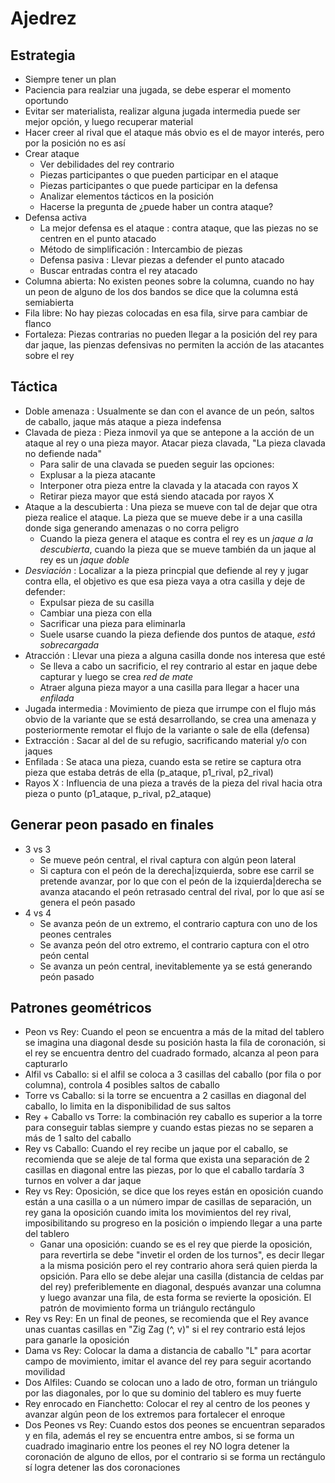 # Ajedrez

## Estrategia
- Siempre tener un plan
- Paciencia para realziar una jugada, se debe esperar el momento oportundo
- Evitar ser materialista, realizar alguna jugada intermedia puede ser mejor opción, y luego recuperar material
- Hacer creer al rival que el ataque más obvio es el de mayor interés, pero por la posición no es así
- Crear ataque
    * Ver debilidades del rey contrario
    * Piezas participantes o que pueden participar en el ataque
    * Piezas participantes o que puede participar en la defensa
    * Analizar elementos tácticos en la posición
    * Hacerse la pregunta de ¿puede haber un contra ataque?
- Defensa activa
    * La mejor defensa es el ataque : contra ataque, que las piezas no se centren en el punto atacado
    * Método de simplificación : Intercambio de piezas
    * Defensa pasiva : Llevar piezas a defender el punto atacado
    * Buscar entradas contra el rey atacado
- Columna abierta: No existen peones sobre la columna, cuando no hay un peon de alguno de los dos bandos se dice que la columna está semiabierta
- Fila libre: No hay piezas colocadas en esa fila, sirve para cambiar de flanco
- Fortaleza: Piezas contrarias no pueden llegar a la posición del rey para dar jaque, las pienzas defensivas no permiten la acción de las atacantes sobre el rey

## Táctica
- Doble amenaza : Usualmente se dan con el avance de un peón, saltos de caballo, jaque más ataque a pieza indefensa
- Clavada de pieza : Pieza inmovil ya que se antepone a la acción de un ataque al rey o una pieza mayor. Atacar pieza clavada, "La pieza clavada no defiende nada"
    * Para salir de una clavada se pueden seguir las opciones:
    * Explusar a la pieza atacante
    * Interponer otra pieza entre la clavada y la atacada con rayos X
    * Retirar pieza mayor que está siendo atacada por rayos X
- Ataque a la descubierta : Una pieza se mueve con tal de dejar que otra pieza realice el ataque. La pieza que se mueve debe ir a una casilla donde siga generando amenazas o no corra peligro
    * Cuando la pieza genera el ataque es contra el rey es un _jaque a la descubierta_, cuando la pieza que se mueve también da un jaque al rey es un _jaque doble_
- _Desviación_ : Localizar a la pieza princpial que defiende al rey y jugar contra ella, el objetivo es que esa pieza vaya a otra casilla y deje de defender:
    * Expulsar pieza de su casilla
    * Cambiar una pieza con ella
    * Sacrificar una pieza para eliminarla
    * Suele usarse cuando la pieza defiende dos puntos de ataque, _está sobrecargada_
- Atracción : Llevar una pieza a alguna casilla donde nos interesa que esté
    * Se lleva a cabo un sacrificio, el rey contrario al estar en jaque debe capturar y luego se crea _red de mate_
    * Atraer alguna pieza mayor a una casilla para llegar a hacer una _enfilada_
- Jugada intermedia : Movimiento de pieza que irrumpe con el flujo más obvio de la variante que se está desarrollando, se crea una amenaza y posteriormente remotar el flujo de la variante o sale de ella (defensa)
- Extracción : Sacar al del de su refugio, sacrificando material y/o con jaques
- Enfilada : Se ataca una pieza, cuando esta se retire se captura otra pieza que estaba detrás de ella (p_ataque, p1_rival, p2_rival)
- Rayos X : Influencia de una pieza a través de la pieza del rival hacia otra pieza o punto (p1_ataque, p_rival, p2_ataque)


## Generar peon pasado en finales
- 3 vs 3
    * Se mueve peón central, el rival captura con algún peon lateral
    * Si captura con el peón de la derecha|izquierda, sobre ese carril se pretende avanzar, por lo que con el peón de la izquierda|derecha se avanza atacando el peón retrasado central del rival, por lo que así se genera el peón pasado
- 4 vs 4
    * Se avanza peón de un extremo, el contrario captura con uno de los peones centrales
    * Se avanza peón del otro extremo, el contrario captura con el otro peón cental
    * Se avanza un peón central, inevitablemente ya se está generando peón pasado


## Patrones geométricos
- Peon vs Rey: Cuando el peon se encuentra a más de la mitad del tablero se imagina una diagonal desde su posición hasta la fila de coronación, si el rey se encuentra dentro del cuadrado formado, alcanza al peon para capturarlo
- Alfil vs Caballo: si el alfil se coloca a 3 casillas del caballo (por fila o por columna), controla 4 posibles saltos de caballo
- Torre vs Caballo: si la torre se encuentra a 2 casillas en diagonal del caballo, lo limita en la disponibilidad de sus saltos
- Rey + Caballo vs Torre: la combinación rey caballo es superior a la torre para conseguir tablas siempre y cuando estas piezas no se separen a más de 1 salto del caballo
- Rey vs Caballo: Cuando el rey recibe un jaque por el caballo, se recomienda que se aleje de tal forma que exista una separación de 2 casillas en diagonal entre las piezas, por lo que el caballo tardaría 3 turnos en volver a dar jaque
- Rey vs Rey: Oposición, se dice que los reyes están en oposición cuando están a una casilla o a un número impar de casillas de separación, un rey gana la oposición cuando imita los movimientos del rey rival, imposibilitando su progreso en la posición o impiendo llegar a una parte del tablero
    * Ganar una oposición: cuando se es el rey que pierde la oposición, para revertirla se debe "invetir el orden de los turnos", es decir llegar a la misma posición pero el rey contrario ahora será quien pierda la opsición. Para ello se debe alejar una casilla (distancia de celdas par del rey) preferiblemente en diagonal, después avanzar una columna y luego avanzar una fila, de esta forma se revierte la oposición. El patrón de movimiento forma un triángulo rectángulo
- Rey vs Rey: En un final de peones, se recomienda que el Rey avance unas cuantas casillas en "Zig Zag (^, v)" si el rey contrario está lejos para ganarle la oposición
- Dama vs Rey: Colocar la dama a distancia de caballo "L" para acortar campo de movimiento, imitar el avance del rey para seguir acortando movilidad
- Dos Alfiles: Cuando se colocan uno a lado de otro, forman un triángulo por las diagonales, por lo que su dominio del tablero es muy fuerte
- Rey enrocado en Fianchetto: Colocar el rey al centro de los peones y avanzar algún peon de los extremos para fortalecer el enroque
- Dos Peones vs Rey: Cuando estos dos peones se encuentran separados y en fila, además el rey se encuentra entre ambos, si se forma un cuadrado imaginario entre los peones el rey NO logra detener la coronación de alguno de ellos, por el contrario si se forma un rectángulo sí logra detener las dos coronaciones

